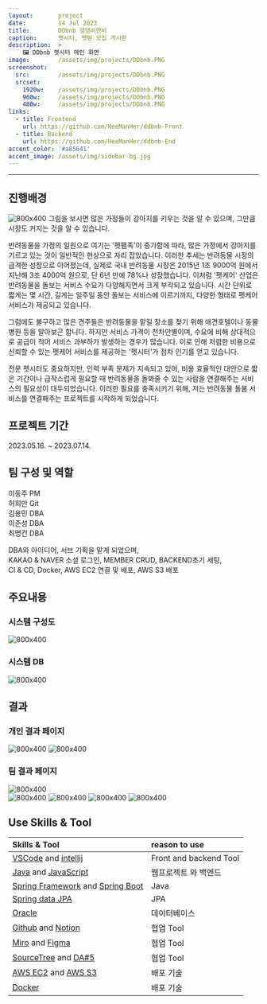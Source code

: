 ```yaml
---
layout:       project
date:         14 Jul 2023
title:        DDbnb 댕댕비엔비
caption:      펫시터, 펫맘 모집 게시판
description:  >
    🖼️ DDbnb 펫시터 메인 화면
image:        /assets/img/projects/DDbnb.PNG
screenshot:
  src:        /assets/img/projects/DDbnb.PNG
  srcset:
    1920w:    /assets/img/projects/DDbnb.PNG
    960w:     /assets/img/projects/DDbnb.PNG
    480w:     /assets/img/projects/DDbnb.PNG
links:
  - title: Frontend
    url: https://github.com/HeeManHer/ddbnb-Front
  - title: Backend
    url: https://github.com/HeeManHer/ddbnb-End
accent_color: '#a85641'
accent_image: /assets/img/sidebar-bg.jpg
---
```


___

## 진행배경
![800x400](/assets/img/projects/DDbnbWHY.PNG) 
그림을 보시면 많은 가정들이 강아지를 키우는 것을 알 수 있으며, 그만큼 시장도 커지는 것을 알 수 있습니다.

반려동물을 가정의 일원으로 여기는 '펫팸족'이 증가함에 따라, 많은 가정에서 강아지를 기르고 있는 것이 일반적인 현상으로 자리 잡았습니다. 이러한 추세는 반려동물 시장의 급격한 성장으로 이어졌는데, 실제로 국내 반려동물 시장은 2015년 1조 9000억 원에서 지난해 3조 4000억 원으로, 단 6년 만에 78%나 성장했습니다. 이처럼 '펫케어' 산업은 반려동물을 돌보는 서비스 수요가 다양해지면서 크게 부각되고 있습니다. 시간 단위로 짧게는 몇 시간, 길게는 일주일 동안 돌보는 서비스에 이르기까지, 다양한 형태로 펫케어 서비스가 제공되고 있습니다.

그럼에도 불구하고 많은 견주들은 반려동물을 맡길 장소를 찾기 위해 애견호텔이나 동물병원 등을 알아보곤 합니다. 하지만 서비스 가격이 천차만별이며, 수요에 비해 상대적으로 공급이 적어 서비스 과부하가 발생하는 경우가 많습니다. 이로 인해 저렴한 비용으로 신뢰할 수 있는 펫케어 서비스를 제공하는 '펫시터'가 점차 인기를 얻고 있습니다.

전문 펫시터도 중요하지만, 인력 부족 문제가 지속되고 있어, 비용 효율적인 대안으로 짧은 기간이나 급작스럽게 필요할 때 반려동물을 돌봐줄 수 있는 사람을 연결해주는 서비스의 필요성이 대두되었습니다. 이러한 필요를 충족시키기 위해, 저는 반려동물 돌봄 서비스를 연결해주는 프로젝트를 시작하게 되었습니다.
 
 
## 프로젝트 기간
2023.05.16. ~ 2023.07.14.

## 팀 구성 및 역할
이동주 PM <br>
허희만 Git<br>
김용민 DBA <br>
이준성 DBA <br>
최명건 DBA <br>

DBA와 아이디어, 서브 기획을 맡게 되었으며, <br>
KAKAO & NAVER 소셜 로그인, MEMBER CRUD, BACKEND초기 세팅, <br>
CI & CD, Docker, AWS EC2 연결 및 배포, AWS S3 배포<br>

## 주요내용
### 시스템 구성도
![800x400](/assets/img/projects/DDbnbDiagram.PNG)

### 시스템 DB
![800x400](/assets/img/projects/DDbnbDB.PNG)

## 결과
### 개인 결과 페이지
![800x400](/assets/img/projects/DDbnbIGO.PNG)
![800x400](/assets/img/projects/DDbnbIGOO.PNG)  
### 팀 결과 페이지
![800x400](/assets/img/projects/DDbnbTGO.PNG)  
![800x400](/assets/img/projects/DDbnbTGOO.PNG) 
![800x400](/assets/img/projects/DDbnbTGOO1.PNG) 
![800x400](/assets/img/projects/DDbnbTGOOO.PNG) 
![800x400](/assets/img/projects/DDbnbTGOOO1.PNG) 

## Use Skills & Tool

| Skills & Tool                         | reason to use            
|:--------------------------------------|:---------------    
| [VSCode][11] and [intellij][12]       | Front and backend Tool   
| [Java][21] and [JavaScript][22]       | 웹프로젝트 와 백엔드
| [Spring Framework][23] and [Spring Boot][24]  | Java
| [Spring data JPA][26]                 | JPA
| [Oracle][31]                          | 데이터베이스    
| [Github][41] and [Notion][42]         | 협업 Tool       
| [Miro][43] and [Figma][48]            | 협업 Tool
| [SourceTree][46] and [DA#5][47]       | 협업 Tool   
| [AWS EC2][51] and [AWS S3][51]        | 배포 기술
| [Docker][52]                          | 배포 기술



[11]: https://code.visualstudio.com/
[12]: https://www.jetbrains.com/
[21]: https://www.java.com/ko/
[22]: https://code.visualstudio.com/
[23]: https://spring.io/projects/spring-framework
[24]: https://spring.io/projects/spring-boot
[25]: https://www.python.org/
[26]: https://spring.io/projects/spring-data-jpa
[31]: https://www.oracle.com/kr/
[32]: https://www.mysql.com/
[41]: https://github.com/
[42]: https://www.notion.so/
[43]: https://miro.com/
[44]: https://www.drawio.com/
[45]: https://slack.com/intl/ko-kr/
[46]: https://www.sourcetreeapp.com/
[47]: https://www.uniondata.co.kr/
[48]: https://www.figma.com/
[51]: https://aws.amazon.com/
[52]: https://www.docker.com/
